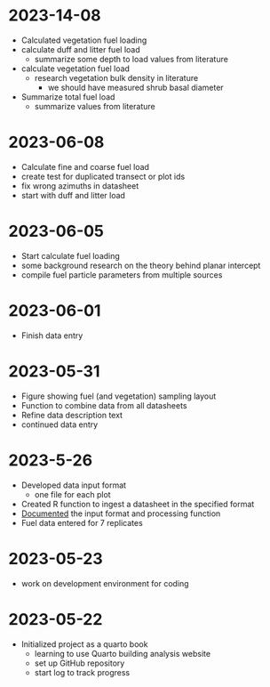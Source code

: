 # 2023-14-08

- Calculated vegetation fuel loading
- calculate duff and litter fuel load
  - summarize some depth to load values from literature
- calculate vegetation fuel load
  - research vegetation bulk density in literature
    - we should have measured shrub basal diameter
- Summarize total fuel load
  - summarize values from literature

# 2023-06-08

- Calculate fine and coarse fuel load
- create test for duplicated transect or plot ids
- fix wrong azimuths in datasheet
- start with duff and litter load

# 2023-06-05

- Start calculate fuel loading
- some background research on the theory behind planar intercept
- compile fuel particle parameters from multiple sources

# 2023-06-01

- Finish data entry

# 2023-05-31

- Figure showing fuel (and vegetation) sampling layout
- Function to combine data from all datasheets
- Refine data description text
- continued data entry


# 2023-5-26
- Developed data input format
  - one file for each plot
- Created R function to ingest a datasheet in the specified format
- [Documented](./data_description.qmd) the input format and processing function
- Fuel data entered for 7 replicates

# 2023-05-23

- work on development environment for coding

# 2023-05-22

- Initialized project as a quarto book
  - learning to use Quarto building analysis website
  - set up GitHub repository
  - start log to track progress

